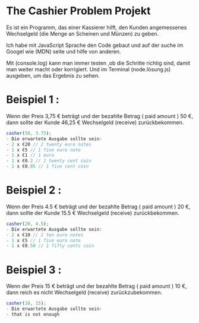 # The Cashier Problem Projekt

Es ist ein Programm, das einer Kassierer hilft, den Kunden angemessenes Wechselgeld (die Menge an Scheinen und Münzen) zu geben.

Ich habe mit JavaScript Sprache den Code gebaut und auf der suche im Googel wie (MDN) seite und hilfe von anderen.

Mit (console.log) kann man immer testen ,ob die Schritte richtig sind, damit man weiter macht oder korrigiert.
Und im Terminal (node.lösung.js) ausgeben, um das Ergebnis zu sehen.

# Beispiel 1 :

Wenn der Preis 3,75 € beträgt und der bezahlte Betrag ( paid amount ) 50 €, dann sollte der Kunde 46,25 € Wechselgeld (receive) zurückbekommen.

```js
casher(50, 3.75);
- Die erwartete Ausgabe sollte sein:
- 2 x €20 // 2 twenty euro notes
- 1 x €5 // 1 five euro note
- 1 x €1 // 1 euro
- 1 x €0.2 // 1 twenty cent coin
- 1 x €0.05 // 1 five cent coin
```

# Beispiel 2 :

Wenn der Preis 4.5 € beträgt und der bezahlte Betrag ( paid amount ) 20 €, dann sollte der Kunde 15.5 € Wechselgeld (receive) zurückbekommen.

```js
casher(20, 4.5);
- Die erwartete Ausgabe sollte sein:
- 2 x €10 // 2 ten euro notes
- 1 x €5 // 1 five euro note
- 1 x €0.50 // 1 fifty cents coin
```

# Beispiel 3 :

Wenn der Preis 15 € beträgt und der bezahlte Betrag ( paid amount ) 10 €, dann reich es nicht Wechselgeld (receive) zurückzubekommen.

```js
casher(10, 15);
- Die erwartete Ausgabe sollte sein:
- that is not enough
```
